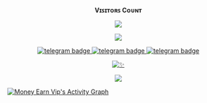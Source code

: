 <br><p align="center"><b>Vɪꜱɪᴛᴏʀꜱ Cᴏᴜɴᴛ</b></p>  
<p align="center"><img align="center" src="https://profile-counter.glitch.me/{MoneyEarnVip}/count.svg"/></p> 

<div align="center">

![ ](https://github-readme-stats.vercel.app/api/top-langs/?username=MoneyEarnVip&theme=github_dark&custom_title=ــــــــــــــــــہہـ٨ـہہـ٨ـﮩـــ&layout=compact&hide_border=false)  

</div>

<p align="center">
    <a href="https://telegram.dog/MoneyEarnVip"><img src="https://img.shields.io/badge/ᴇᴀʀɴ ᴍᴏɴᴇʏ ᴠɪᴘ-30302f?style=flat&logo=telegram" alt="telegram badge"/>
    <a href="https://telegram.dog/TamilanXBots"><img src="https://img.shields.io/badge/ᴛᴀᴍɪʟᴀɴ ✗ ʙᴏᴛs-30302f?style=flat&logo=telegram" alt="telegram badge"/>
    <a href="https://telegram.dog/TamilanXBots_Chats"><img src="https://img.shields.io/badge/ᴅɪsᴄᴜssɪᴏɴ-30302f?style=flat&logo=telegram" alt="telegram badge"/>
    
</p>

<div align="center">

![✨](https://github-readme-stats.vercel.app/api?username=MoneyEarnVip&show=prs&count_private=true&custom_title=ــــــــــــــــــہہـ٨ـہہـ٨ـﮩـــ&show_icons=true&include_all_commits=true&title_color=fff&icon_color=79ff97&text_color=9f9f9f&bg_color=151515&hide_border=true)



</div>

<p align="center">
  <a href="https://github.com/MoneyEarnVip">
    <img src="https://github-readme-streak-stats.herokuapp.com/?user=MoneyEarnVip#version3"/>
  </a>
</p>
<a href="https://github.com/MoneyEarnVip"><img alt="Money Earn Vip's Activity Graph" src="https://activity-graph.herokuapp.com/graph?username=MoneyEarnVip&bg_color=1F222E&color=F8D866&line=F85D7F&point=FFFFFF&hide_border=true" /></a>


